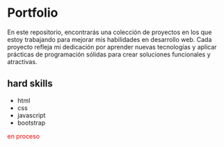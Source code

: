 <h1>Portfolio</h1>
<p>En este repositorio, encontrarás una colección de proyectos en los que estoy trabajando para mejorar mis habilidades en desarrollo web. Cada proyecto refleja mi dedicación por aprender nuevas tecnologías y aplicar prácticas de programación sólidas para crear soluciones funcionales y atractivas. </p>
<h2>hard skills</h2>
<ul>
  <li>html</li>
  <li>css</li>
  <li>javascript</li>
  <li>bootstrap</li>
</ul>
<p style="color:red">en proceso</p>
